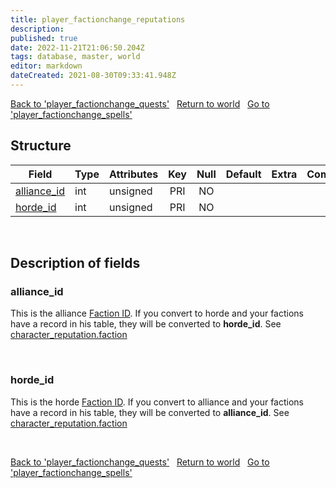 ```yaml
---
title: player_factionchange_reputations
description: 
published: true
date: 2022-11-21T21:06:50.204Z
tags: database, master, world
editor: markdown
dateCreated: 2021-08-30T09:33:41.948Z
---
```


<a href="https://trinitycore.info/en/database/master/world/player_factionchange_quests" class="mt-5 v-btn v-btn--depressed v-btn--flat v-btn--outlined theme--light v-size--default darkblue--text text--lighten-3"><span class="v-btn__content"><i aria-hidden="true" class="v-icon notranslate v-icon--left mdi mdi-arrow-left theme--light"></i><span>Back to 'player_factionchange_quests'</span></span></a>&nbsp;&nbsp;&nbsp;<a href="https://trinitycore.info/en/database/master/world/home" class="mt-5 v-btn v-btn--depressed v-btn--flat v-btn--outlined theme--light v-size--default darkblue--text text--lighten-3"><span class="v-btn__content"><i aria-hidden="true" class="v-icon notranslate v-icon--left mdi mdi-home-outline theme--light"></i><span>Return to world</span></span></a>&nbsp;&nbsp;&nbsp;<a href="https://trinitycore.info/en/database/master/world/player_factionchange_spells" class="mt-5 v-btn v-btn--depressed v-btn--flat v-btn--outlined theme--light v-size--default darkblue--text text--lighten-3"><span class="v-btn__content"><span>Go to 'player_factionchange_spells'</span><i aria-hidden="true" class="v-icon notranslate v-icon--right mdi mdi-arrow-right theme--light"></i></span></a>

## Structure

| Field | Type | Attributes | Key | Null | Default | Extra | Comment |
| --- | --- | --- | :---: | :---: | --- | --- | --- |
| [alliance_id](#alliance_id) | int | unsigned | PRI | NO |  |  |  |
| [horde_id](#horde_id) | int | unsigned | PRI | NO |  |  |  |
&nbsp;
## Description of fields

### alliance_id
This is the alliance [Faction ID](https://wow.tools/dbc/?dbc=faction). If you convert to horde and your factions have a record in his table, they will be converted to **horde_id**.
See [character_reputation.faction](../characters/character_reputation#faction)

&nbsp;

### horde_id
This is the horde [Faction ID](https://wow.tools/dbc/?dbc=faction). If you convert to alliance and your factions have a record in his table, they will be converted to **alliance_id**.
See [character_reputation.faction](../characters/character_reputation#faction)

&nbsp;

<a href="https://trinitycore.info/en/database/master/world/player_factionchange_quests" class="mt-5 v-btn v-btn--depressed v-btn--flat v-btn--outlined theme--light v-size--default darkblue--text text--lighten-3"><span class="v-btn__content"><i aria-hidden="true" class="v-icon notranslate v-icon--left mdi mdi-arrow-left theme--light"></i><span>Back to 'player_factionchange_quests'</span></span></a>&nbsp;&nbsp;&nbsp;<a href="https://trinitycore.info/en/database/master/world/home" class="mt-5 v-btn v-btn--depressed v-btn--flat v-btn--outlined theme--light v-size--default darkblue--text text--lighten-3"><span class="v-btn__content"><i aria-hidden="true" class="v-icon notranslate v-icon--left mdi mdi-home-outline theme--light"></i><span>Return to world</span></span></a>&nbsp;&nbsp;&nbsp;<a href="https://trinitycore.info/en/database/master/world/player_factionchange_spells" class="mt-5 v-btn v-btn--depressed v-btn--flat v-btn--outlined theme--light v-size--default darkblue--text text--lighten-3"><span class="v-btn__content"><span>Go to 'player_factionchange_spells'</span><i aria-hidden="true" class="v-icon notranslate v-icon--right mdi mdi-arrow-right theme--light"></i></span></a>


